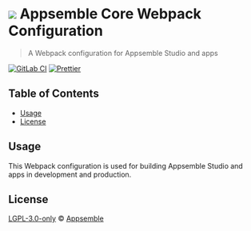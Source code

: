 # ![](https://gitlab.com/appsemble/appsemble/-/raw/0.35.13/config/assets/logo.svg) Appsemble Core Webpack Configuration

> A Webpack configuration for Appsemble Studio and apps

[![GitLab CI](https://gitlab.com/appsemble/appsemble/badges/0.35.13/pipeline.svg)](https://gitlab.com/appsemble/appsemble/-/releases/0.35.13)
[![Prettier](https://img.shields.io/badge/code_style-prettier-ff69b4.svg)](https://prettier.io)

## Table of Contents

- [Usage](#usage)
- [License](#license)

## Usage

This Webpack configuration is used for building Appsemble Studio and apps in development and
production.

## License

[LGPL-3.0-only](https://gitlab.com/appsemble/appsemble/-/blob/0.35.13/LICENSE.md) ©
[Appsemble](https://appsemble.com)

